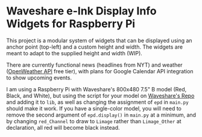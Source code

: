 # Waveshare e-Ink Display Info Widgets for Raspberry Pi

This project is a modular system of widgets that can be displayed using an anchor point (top-left) and a custom height and width. The widgets are meant to adapt to the supplied height and width (WIP).

There are currently functional news (headlines from NYT) and weather ([OpenWeather API](https://openweathermap.org/api) free tier), with plans for Google Calendar API integration to show upcoming events.

I am using a Raspberry Pi with Waveshare's 800x480 7.5" B model (Red, Black, and White), but using the script for your model on [Waveshare's Repo](https://github.com/waveshare/e-Paper/tree/master/RaspberryPi_JetsonNano/python/lib/waveshare_epd) and adding it to `lib`, as well as changing the assignment of `epd` in `main.py` should make it work. If you have a single-color model, you will need to remove the second argument of `epd.display()` in `main.py` at a minimum, and by changing `red_Channel` to draw to `Limage` rather than `Limage_Other` at declaration, all red will become black instead.